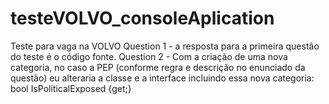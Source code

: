 # testeVOLVO_consoleAplication
Teste para vaga na VOLVO
Question 1 - a resposta para a primeira questão do teste é o código fonte.
Question 2 - Com a criação de uma nova categoria, no caso a PEP (conforme regra e descrição no enunciado da questão) eu alteraria a classe e a interface incluindo essa nova categoria:
             bool IsPoliticalExposed {get;}

